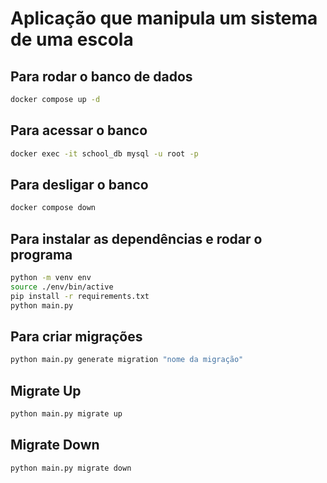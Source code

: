 # Aplicação que manipula um sistema de uma escola

## Para rodar o banco de dados

```bash
docker compose up -d
```

## Para acessar o banco

```bash
docker exec -it school_db mysql -u root -p
```

## Para desligar o banco

```bash
docker compose down
```

## Para instalar as dependências e rodar o programa

```bash
python -m venv env
source ./env/bin/active
pip install -r requirements.txt
python main.py
```

## Para criar migrações

```bash
python main.py generate migration "nome da migração"
```

## Migrate Up

```bash
python main.py migrate up
```

## Migrate Down

```bash
python main.py migrate down
```
